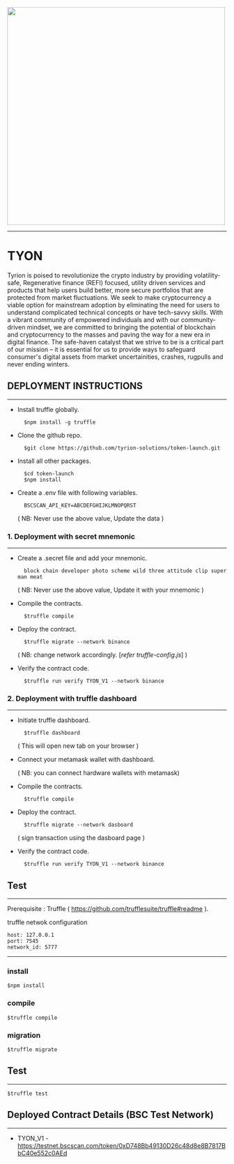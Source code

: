 <img src="https://uploads-ssl.webflow.com/63e41f305232fcaa8d352e16/63e5e642106e91fb54174c0a_Logo%20with%20Title.png" width="500">

---

# TYON

Tyrion is poised to revolutionize the crypto industry by providing volatility-safe, Regenerative finance (REFI) focused, utility driven services and products that help users build better, more secure portfolios that are protected from market fluctuations. We seek to make cryptocurrency a viable option for mainstream adoption by eliminating the need for users to understand complicated technical concepts or have tech-savvy skills. With a vibrant community of empowered individuals and with our community-driven mindset, we are committed to bringing the potential of blockchain and cryptocurrency to the masses and paving the way for a new era in digital finance. The safe-haven catalyst that we strive to be is a critical part of our mission – it is essential for us to provide ways to safeguard consumer's digital assets from market uncertainities, crashes, rugpulls and never ending winters.

## DEPLOYMENT INSTRUCTIONS

---

- Install truffle globally.

        $npm install -g truffle

- Clone the github repo.

        $git clone https://github.com/tyrion-solutions/token-launch.git

- Install all other packages.

        $cd token-launch
        $npm install

- Create a .env file with following variables.

        BSCSCAN_API_KEY=ABCDEFGHIJKLMNOPQRST

  ( NB: Never use the above value, Update the data )

### 1. Deployment with secret mnemonic

---

- Create a .secret file and add your mnemonic.

        block chain developer photo scheme wild three attitude clip super man meat

  ( NB: Never use the above value, Update it with your mnemonic )

- Compile the contracts.

        $truffle compile

- Deploy the contract.

        $truffle migrate --network binance

  ( NB: change network accordingly. [*refer truffle-config.js*] )

- Verify the contract code.

        $truffle run verify TYON_V1 --network binance

### 2. Deployment with truffle dashboard

---

- Initiate truffle dashboard.

        $truffle dashboard

  ( This will open new tab on your browser )

- Connect your metamask wallet with dashboard.

  ( NB: you can connect hardware wallets with metamask)

- Compile the contracts.

        $truffle compile

- Deploy the contract.

        $truffle migrate --network dasboard

  ( sign transaction using the dasboard page )

- Verify the contract code.

        $truffle run verify TYON_V1 --network binance

## Test

---

Prerequisite : Truffle ( https://github.com/trufflesuite/truffle#readme ).

truffle netwok configuration

```
host: 127.0.0.1
port: 7545
network_id: 5777
```

---

### install

```
$npm install
```

### compile

```
$truffle compile
```

### migration

```
$truffle migrate
```

## Test

---

```
$truffle test
```

## Deployed Contract Details (BSC Test Network)

---

- TYON_V1 - https://testnet.bscscan.com/token/0xD748Bb49130D26c48d8e8B7817BbC40e552c0AEd
